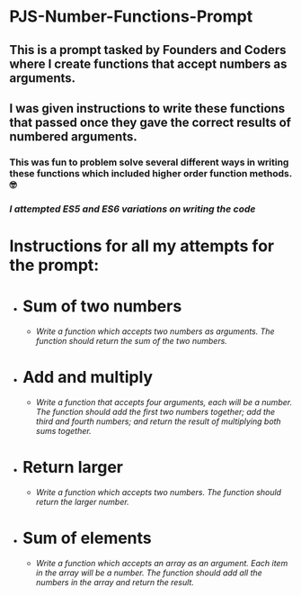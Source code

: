 # PJS-Number-Functions-Prompt

## This is a prompt tasked by Founders and Coders where I create functions that accept numbers as arguments.

## I was given instructions to write these functions that passed once they gave the correct results of numbered arguments. 

### This was fun to problem solve several different ways in writing these functions which included higher order function methods. :nerd_face:

### *I attempted ES5 and ES6 variations on writing the code*

# **Instructions for all my attempts for the prompt:**

- # **Sum of two numbers**
    - *Write a function which accepts two numbers as arguments. The function should return the sum of the two numbers.*

- # **Add and multiply**
    - *Write a function that accepts four arguments, each will be a number. The function should add the first two numbers together; add the third and fourth numbers; and return the result of multiplying both sums together.*

- # **Return larger**
    - *Write a function which accepts two numbers. The function should return the larger number.*

- # **Sum of elements**
    - *Write a function which accepts an array as an argument. Each item in the array will be a number. The function should add all the numbers in the array and return the result.*


